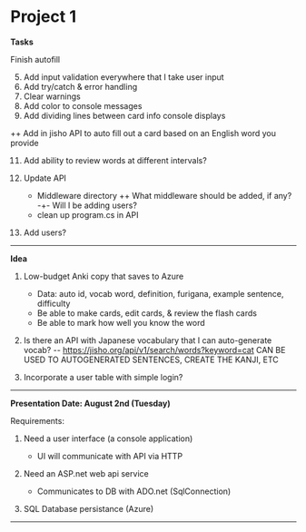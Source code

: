 # Project 1

**Tasks**

Finish autofill

5. Add input validation everywhere that I take user input
6. Add try/catch & error handling
7. Clear warnings
8. Add color to console messages
9. Add dividing lines between card info console displays

++ Add in jisho API to auto fill out a card based on an English word you provide

11. Add ability to review words at different intervals?

4. Update API
    - Middleware directory
        ++ What middleware should be added, if any?
            -+- Will I be adding users?
    - clean up program.cs in API

10. Add users?

--------------------------------------------------------------------------------

**Idea**
1. Low-budget Anki copy that saves to Azure
    - Data: auto id, vocab word, definition, furigana, example sentence, 
        difficulty
    - Be able to make cards, edit cards, & review the flash cards
    - Be able to mark how well you know the word


2. Is there an API with Japanese vocabulary that I can auto-generate vocab?
    -- https://jisho.org/api/v1/search/words?keyword=cat
    CAN BE USED TO AUTOGENERATED SENTENCES, CREATE THE KANJI, ETC


3. Incorporate a user table with simple login?


--------------------------------------------------------------------------------

**Presentation Date: August 2nd (Tuesday)**

Requirements:
1. Need a user interface (a console application)
    - UI will communicate with API via HTTP

2. Need an ASP.net web api service
    - Communicates to DB with ADO.net (SqlConnection)

3. SQL Database persistance (Azure)



--------------------------------------------------------------------------------
